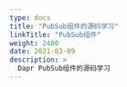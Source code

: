 ```yaml
---
type: docs
title: "PubSub组件的源码学习"
linkTitle: "PubSub组件"
weight: 2400
date: 2021-03-09
description: >
  Dapr PubSub组件的源码学习
---
```




